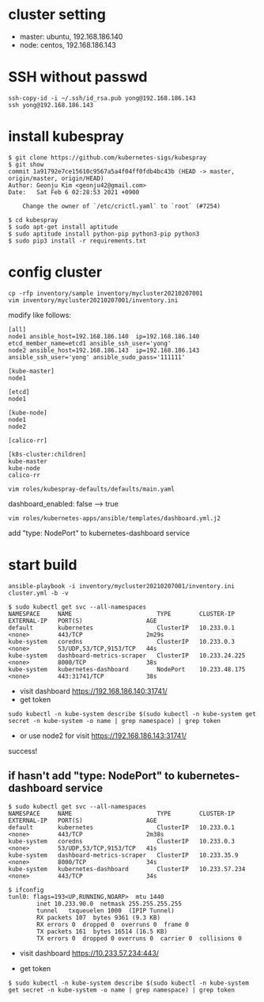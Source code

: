 # cluster setting

* master: ubuntu, 192.168.186.140
* node: centos, 192.168.186.143

# SSH without passwd

~~~shell script
ssh-copy-id -i ~/.ssh/id_rsa.pub yong@192.168.186.143
ssh yong@192.168.186.143
~~~

# install kubespray

~~~shell script
$ git clone https://github.com/kubernetes-sigs/kubespray
$ git show
commit 1a91792e7ce15610c9567a5a4f04ff0fdb4bc43b (HEAD -> master, origin/master, origin/HEAD)
Author: Geonju Kim <geonju42@gmail.com>
Date:   Sat Feb 6 02:28:53 2021 +0900

    Change the owner of `/etc/crictl.yaml` to `root` (#7254)

$ cd kubespray
$ sudo apt-get install aptitude
$ sudo aptitude install python-pip python3-pip python3
$ sudo pip3 install -r requirements.txt
~~~

# config cluster

~~~shell script
cp -rfp inventory/sample inventory/mycluster20210207001
vim inventory/mycluster20210207001/inventory.ini
~~~

modify like follows:

~~~
[all]
node1 ansible_host=192.168.186.140  ip=192.168.186.140 etcd_member_name=etcd1 ansible_ssh_user='yong'
node2 ansible_host=192.168.186.143  ip=192.168.186.143 ansible_ssh_user='yong' ansible_sudo_pass='111111'

[kube-master]
node1

[etcd]
node1

[kube-node]
node1
node2

[calico-rr]

[k8s-cluster:children]
kube-master
kube-node
calico-rr
~~~

~~~shell script
vim roles/kubespray-defaults/defaults/main.yaml
~~~
dashboard_enabled: false --> true

~~~shell script
vim roles/kubernetes-apps/ansible/templates/dashboard.yml.j2
~~~
add "type: NodePort" to kubernetes-dashboard service

# start build

~~~shell script
ansible-playbook -i inventory/mycluster20210207001/inventory.ini cluster.yml -b -v
~~~

~~~shell script
$ sudo kubectl get svc --all-namespaces
NAMESPACE     NAME                        TYPE        CLUSTER-IP      EXTERNAL-IP   PORT(S)                  AGE
default       kubernetes                  ClusterIP   10.233.0.1      <none>        443/TCP                  2m29s
kube-system   coredns                     ClusterIP   10.233.0.3      <none>        53/UDP,53/TCP,9153/TCP   44s
kube-system   dashboard-metrics-scraper   ClusterIP   10.233.24.225   <none>        8000/TCP                 38s
kube-system   kubernetes-dashboard        NodePort    10.233.48.175   <none>        443:31741/TCP            38s
~~~

* visit dashboard
https://192.168.186.140:31741/
* get token
~~~shell script
sudo kubectl -n kube-system describe $(sudo kubectl -n kube-system get secret -n kube-system -o name | grep namespace) | grep token
~~~

* or use node2 for visit
https://192.168.186.143:31741/

success!



## if hasn't add "type: NodePort" to kubernetes-dashboard service

~~~shell script
$ sudo kubectl get svc --all-namespaces
NAMESPACE     NAME                        TYPE        CLUSTER-IP      EXTERNAL-IP   PORT(S)                  AGE
default       kubernetes                  ClusterIP   10.233.0.1      <none>        443/TCP                  2m38s
kube-system   coredns                     ClusterIP   10.233.0.3      <none>        53/UDP,53/TCP,9153/TCP   41s
kube-system   dashboard-metrics-scraper   ClusterIP   10.233.35.9     <none>        8000/TCP                 34s
kube-system   kubernetes-dashboard        ClusterIP   10.233.57.234   <none>        443/TCP                  34s

$ ifconfig
tunl0: flags=193<UP,RUNNING,NOARP>  mtu 1440
        inet 10.233.90.0  netmask 255.255.255.255
        tunnel   txqueuelen 1000  (IPIP Tunnel)
        RX packets 107  bytes 9361 (9.3 KB)
        RX errors 0  dropped 0  overruns 0  frame 0
        TX packets 161  bytes 16514 (16.5 KB)
        TX errors 0  dropped 0 overruns 0  carrier 0  collisions 0

~~~

* visit dashboard
https://10.233.57.234:443/

* get token
~~~shell script
$ sudo kubectl -n kube-system describe $(sudo kubectl -n kube-system get secret -n kube-system -o name | grep namespace) | grep token
~~~


